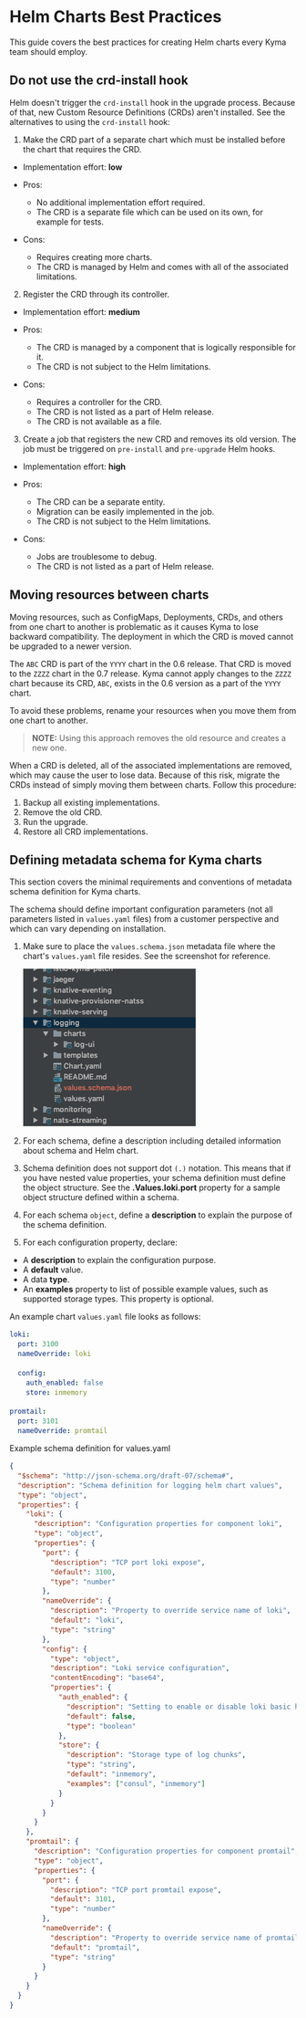 # Helm Charts Best Practices

This guide covers the best practices for creating Helm charts every Kyma team should employ. 

## Do not use the crd-install hook

Helm doesn't trigger the `crd-install` hook in the upgrade process. Because of that, new Custom Resource Definitions (CRDs) aren't installed. See the alternatives to using the `crd-install` hook:

1. Make the CRD part of a separate chart which must be installed before the chart that requires the CRD.

  - Implementation effort: **low**

  - Pros:
    * No additional implementation effort required.
    * The CRD is a separate file which can be used on its own, for example for tests.
  
  - Cons:
    * Requires creating more charts.
    * The CRD is managed by Helm and comes with all of the associated limitations.

2. Register the CRD through its controller.

  - Implementation effort: **medium**

  - Pros:
    * The CRD is managed by a component that is logically responsible for it.
    * The CRD is not subject to the Helm limitations.

  - Cons:
    * Requires a controller for the CRD.
    * The CRD is not listed as a part of Helm release.
    * The CRD is not available as a file.

3. Create a job that registers the new CRD and removes its old version. The job must be triggered on `pre-install` and `pre-upgrade` Helm hooks.

  - Implementation effort: **high**

  - Pros:
    * The CRD can be a separate entity.
    * Migration can be easily implemented in the job. 
    * The CRD is not subject to the Helm limitations.

  - Cons:
    * Jobs are troublesome to debug.
    * The CRD is not listed as a part of Helm release.

## Moving resources between charts

Moving resources, such as ConfigMaps, Deployments, CRDs, and others from one chart to another is problematic as it causes Kyma to lose backward compatibility. The deployment in which the CRD is moved cannot be upgraded to a newer version.  

The `ABC` CRD is part of the `YYYY` chart in the 0.6 release. That CRD is moved to the `ZZZZ` chart in the 0.7 release. Kyma cannot apply changes to the `ZZZZ` chart because its CRD, `ABC`, exists in the 0.6 version as a part of the `YYYY` chart.  
 
To avoid these problems, rename your resources when you move them from one chart to another. 
>**NOTE:** Using this approach removes the old resource and creates a new one. 

When a CRD is deleted, all of the associated implementations are removed, which may cause the user to lose data. Because of this risk, migrate the CRDs instead of simply moving them between charts. Follow this procedure:

1. Backup all existing implementations. 
2. Remove the old CRD.
3. Run the upgrade.
4. Restore all CRD implementations. 

## Defining metadata schema for Kyma charts

This section covers the minimal requirements and conventions of metadata schema definition for Kyma charts. 

The schema should define important configuration parameters (not all parameters listed in `values.yaml` files) from a customer perspective and which can vary depending on installation.

1. Make sure to place the `values.schema.json` metadata file where the chart's `values.yaml` file resides. See the screenshot for reference.

   ![Example 1](../../assets/metadata-schema.png)

2. For each schema, define a description including detailed information about schema and Helm chart. 

3. Schema definition does not support dot `(.)` notation. This means that if you have nested value properties, your schema definition must define the object structure.
See the **.Values.loki.port** property for a sample object structure defined within a schema. 

4. For each schema `object`, define a **description**  to explain the purpose of the schema definition.

5. For each configuration property, declare:
  - A **description** to explain the configuration purpose.
  - A **default** value.
  - A data **type**.
  -  An **examples** property to list of possible example values, such as supported storage types. This property is optional.

An example chart `values.yaml` file looks as follows:

```yaml
loki:
  port: 3100
  nameOverride: loki
  
  config:
    auth_enabled: false
    store: inmemory

promtail:
  port: 3101
  nameOverride: promtail
```

Example schema definition for values.yaml
```json
{
  "$schema": "http://json-schema.org/draft-07/schema#",
  "description": "Schema definition for logging helm chart values",
  "type": "object",
  "properties": {
    "loki": {
      "description": "Configuration properties for component loki",
      "type": "object",
      "properties": {
        "port": {
          "description": "TCP port loki expose",
          "default": 3100,
          "type": "number"
        },
        "nameOverride": {
          "description": "Property to override service name of loki",
          "default": "loki",
          "type": "string"
        },
        "config": {
          "type": "object",
          "description": "Loki service configuration",
          "contentEncoding": "base64",
          "properties": {
            "auth_enabled": {
              "description": "Setting to enable or disable loki basic http authentication",
              "default": false,
              "type": "boolean"
            },
            "store": {
              "description": "Storage type of log chunks",
              "type": "string",
              "default": "inmemory",
              "examples": ["consul", "inmemory"]
            }
          }
        }
      }
    },
    "promtail": {
      "description": "Configuration properties for component promtail",
      "type": "object",
      "properties": {
        "port": {
          "description": "TCP port promtail expose",
          "default": 3101,
          "type": "number"
        },
        "nameOverride": {
          "description": "Property to override service name of promtail",
          "default": "promtail",
          "type": "string"
        }
      }
    }
  }
}
```
